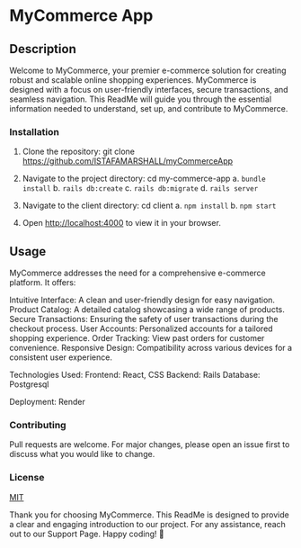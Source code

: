 # MyCommerce App 

## Description

Welcome to MyCommerce, your premier e-commerce solution for creating robust and scalable online shopping experiences. MyCommerce is designed with a focus on user-friendly interfaces, secure transactions, and seamless navigation. This ReadMe will guide you through the essential information needed to understand, set up, and contribute to MyCommerce.

### Installation

<!-- This project was created with rails and deployed using Render  -->

1. Clone the repository: git clone https://github.com/ISTAFAMARSHALL/myCommerceApp

2. Navigate to the project directory: cd my-commerce-app
    a. `bundle install`
    b. `rails db:create`
    c. `rails db:migrate`
    d. `rails server`

3. Navigate to the client directory: cd client
    a. `npm install`
    b. `npm start`

4. Open [http://localhost:4000](http://localhost:4000) to view it in your browser.

## Usage

MyCommerce addresses the need for a comprehensive e-commerce platform. It offers:

Intuitive Interface: A clean and user-friendly design for easy navigation.
Product Catalog: A detailed catalog showcasing a wide range of products.
Secure Transactions: Ensuring the safety of user transactions during the checkout process.
User Accounts: Personalized accounts for a tailored shopping experience.
Order Tracking: View past orders for customer convenience.
Responsive Design: Compatibility across various devices for a consistent user experience.

Technologies Used:
Frontend: React,  CSS
Backend: Rails
Database: Postgresql
<!-- Authentication: JSON Web Tokens (JWT) -->
<!-- Testing: Jest, React Testing Library -->
Deployment: Render

### Contributing

Pull requests are welcome. For major changes, please open an issue first to discuss what you would like to change.

### License

[MIT](https://choosealicense.com/licenses/mit/)

Thank you for choosing MyCommerce. This ReadMe is designed to provide a clear and engaging introduction to our project. For any assistance, reach out to our Support Page. Happy coding! 🚀